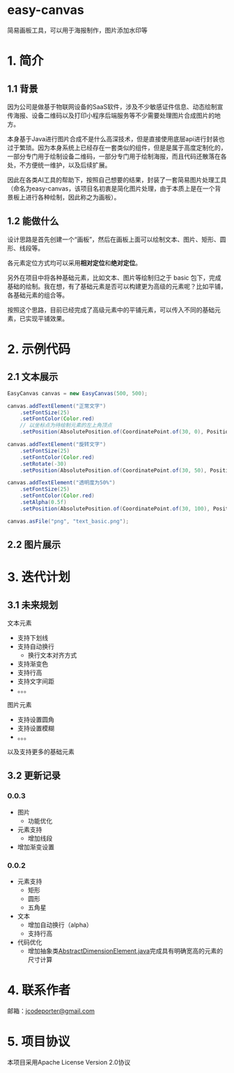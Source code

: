 # easy-canvas
简易画板工具，可以用于海报制作，图片添加水印等

# 1. 简介
## 1.1 背景
因为公司是做基于物联网设备的SaaS软件，涉及不少敏感证件信息、动态绘制宣传海报、设备二维码以及打印小程序后端服务等不少需要处理图片合成图片的地方。

本身基于Java进行图片合成不是什么高深技术，但是直接使用底层api进行封装也过于繁琐。因为本身系统上已经存在一套类似的组件，但是是属于高度定制化的，一部分专门用于绘制设备二维码，一部分专门用于绘制海报，而且代码还散落在各处，不方便统一维护，以及后续扩展。

因此在各类AI工具的帮助下，按照自己想要的结果，封装了一套简易图片处理工具（命名为easy-canvas，该项目名初衷是简化图片处理，由于本质上是在一个背景板上进行各种绘制，因此称之为画板）。

## 1.2 能做什么
设计思路是首先创建一个“画板”，然后在画板上面可以绘制文本、图片、矩形、圆形、线段等。

各元素定位方式均可以采用**相对定位**和**绝对定位**。

另外在项目中将各种基础元素，比如文本、图片等绘制归之于 basic 包下，完成基础的绘制。我在想，有了基础元素是否可以构建更为高级的元素呢？比如平铺，各基础元素的组合等。

按照这个思路，目前已经完成了高级元素中的平铺元素，可以传入不同的基础元素，已实现平铺效果。

# 2. 示例代码

## 2.1 文本展示

```java
EasyCanvas canvas = new EasyCanvas(500, 500);

canvas.addTextElement("正常文字")
    .setFontSize(25)
    .setFontColor(Color.red)
    // 以坐标点为待绘制元素的左上角顶点
    .setPosition(AbsolutePosition.of(CoordinatePoint.of(30, 0), Positions.TOP_LEFT));

canvas.addTextElement("旋转文字")
    .setFontSize(25)
    .setFontColor(Color.red)
    .setRotate(-30)
    .setPosition(AbsolutePosition.of(CoordinatePoint.of(30, 50), Positions.TOP_LEFT));

canvas.addTextElement("透明度为50%")
    .setFontSize(25)
    .setFontColor(Color.red)
    .setAlpha(0.5f)
    .setPosition(AbsolutePosition.of(CoordinatePoint.of(30, 100), Positions.TOP_LEFT));

canvas.asFile("png", "text_basic.png");
```



## 2.2 图片展示



# 3. 迭代计划

## 3.1 未来规划

文本元素

- 支持下划线
- 支持自动换行
  - 换行文本对齐方式
- 支持渐变色
- 支持行高
- 支持文字间距
- 。。。



图片元素

- 支持设置圆角
- 支持设置模糊
- 。。。



以及支持更多的基础元素

## 3.2 更新记录

### 0.0.3
- 图片
  - 功能优化
- 元素支持
  - 增加线段
- 增加渐变设置

### 0.0.2
- 元素支持
  - 矩形
  - 圆形
  - 五角星
- 文本
  - 增加自动换行（alpha）
  - 支持行高
- 代码优化
  - 增加抽象类[AbstractDimensionElement.java](src%2Fmain%2Fjava%2Fcom%2Faugrain%2Feasy%2Fcanvas%2Felement%2FAbstractDimensionElement.java)完成具有明确宽高的元素的尺寸计算


# 4. 联系作者

邮箱：jcodeporter@gmail.com

# 5. 项目协议

本项目采用Apache License Version 2.0协议
